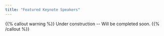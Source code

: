 ```yaml
---
title: "Featured Keynote Speakers"
---
```

{{% callout warning %}}
Under construction -- Will be completed soon.
{{% /callout %}}
